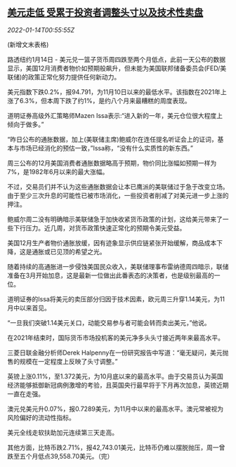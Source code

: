 <!--1642122062000-->
[美元走低 受累于投资者调整头寸以及技术性卖盘](https://cn.reuters.com/article/global-forex-close-0113-thur-idCNKBS2JO01I)
------

<div><i>2022-01-14T00:55:55Z</i></div><p>(新增文末表格)</p><p>路透纽约1月14日 - 美元兑一篮子货币周四跌至两个月低点，此前一天公布的数据显示，美国12月消费者物价如预期般飙升，但未能为美国联邦储备委员会(FED/美联储)的政策正常化努力提供任何新动力。</p><p>美元指数下跌0.2%，报94.791，为11月10日以来的最低水平。该指数在2021年上涨了6.3%，但本周下跌了约1%，是约八个月来最糟糕的周度表现。</p><p>道明证券高级外汇策略师Mazen Issa表示:“进入新的一年，美元仓位很大程度上倾向于做多。”</p><p>“昨日公布的通胀数据，加上(美联储主席)鲍威尔在连任提名听证会上的证词，基本与市场已经消化的预估一致，”Issa称，“没有什么实质性的新东西。”</p><p>周三公布的12月美国消费者通胀数据略高于预期，物价同比涨幅如预期一样为7%，是1982年6月以来的最大涨幅。</p><p>不过，交易员们并不认为这些通胀数据会让本已鹰派的美联储过于急于改变立场。由于至少三次升息的可能性已被市场消化，一些投资者削减了对美元进一步上涨的押注。</p><p>鲍威尔周二没有明确暗示美联储急于加快收紧货币政策的计划，这给美元带来了一些下行压力。近几周，对货币政策快速正常化的预期令美元受益。</p><p>美国12月生产者物价通胀放缓，因有迹象显示供应链紧张开始缓解，商品成本下降，这是通胀或已见顶的希望之光。</p><p>随着持续的高通胀进一步侵蚀美国民众收入，美联储理事布雷纳德周四暗示，联储准备在3月开始加息，这是最新一位做出此番表态的决策者，也是级别最高的一位。</p><p>道明证券的Issa将美元的卖压部分归因于技术因素，欧元周三升穿1.14美元，为11月中以来首见。</p><p>“一旦我们突破1.14美元关口，动能交易参与者可能会转而卖出美元，”他说。</p><p>在2021年结束时，国际货币市场投机客的美元净多头头寸接近两年来最高水平。</p><p>三菱日联金融分析师Derek Halpenny在一份研究报告中写道：“毫无疑问，美元抛售的规模在一定程度上反映了头寸调整。”</p><p>英镑上涨0.11%，至1.372美元，为10月底以来的最高水平。由于交易员认为英国经济能够抵御新冠病例激增的考验，且英国央行最早将于下月再次加息，英镑近期一直在走强。</p><p>澳元兑美元升0.07%，报0.7289美元，为11月中以来的最高水平。澳元常被视为风险偏好的流动性指标。</p><p>美元全线走软扶助加元连续第三天走高。</p><p>其他方面，比特币跌2.71%，报42,743.01美元，比特币仍难以摆脱抛压，周一曾跌至五个月低点39,558.70美元。（完）</p>

